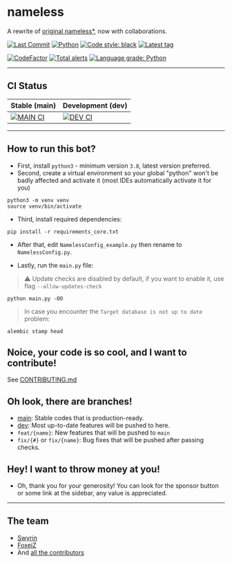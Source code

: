 # nameless

A rewrite of [original nameless*](https://github.com/FoxeiZ/nameless), now with collaborations.

[![Last Commit](https://badgen.net/github/last-commit/nameless-on-discord/nameless/main)]()
[![Python](https://badgen.net/badge/Python/3.8%2B/)](https://python.org)
[![Code style: black](https://img.shields.io/badge/code%20style-black-000000.svg)](https://github.com/psf/black)
[![Latest tag](https://badgen.net/github/tag/nameless-on-discord/nameless?label=Latest%20Stable%20Version)]()

[![CodeFactor](https://www.codefactor.io/repository/github/nameless-on-discord/nameless/badge/main)](https://www.codefactor.io/repository/github/nameless-on-discord/nameless/overview/main)
[![Total alerts](https://img.shields.io/lgtm/alerts/g/Lilia-Workshop/nameless.svg?logo=lgtm&logoWidth=18)](https://lgtm.com/projects/g/nameless-on-discord/nameless/alerts/)
[![Language grade: Python](https://img.shields.io/lgtm/grade/python/g/Lilia-Workshop/nameless.svg?logo=lgtm&logoWidth=18)]()

----------------------------------------

## CI Status

| Stable (main)                                                                                             | Development (dev)                                                                                      |
|-----------------------------------------------------------------------------------------------------------|--------------------------------------------------------------------------------------------------------|
| [![MAIN CI](https://badgen.net/github/checks/nameless-on-discord/nameless/main?label=main&icon=github)]() | [![DEV CI](https://badgen.net/github/checks/nameless-on-discord/nameless/dev?label=dev&icon=github)]() |

----------------------------------------

## How to run this bot?

- First, install `python3` - minimum version `3.8`, latest version preferred.
- Second, create a virtual environment so your global "python" won't be badly affected and activate it (most IDEs
  automatically activate it for you)

```shell
python3 -m venv venv
source venv/bin/activate
```

- Third, install required dependencies:

```shell
pip install -r requirements_core.txt
```

- After that, edit `NamelessConfig_example.py` then rename to `NamelessConfig.py`.

- Lastly, run the `main.py` file:

> :warning: Update checks are disabled by default, if you want to enable it, use flag `--allow-updates-check`

```shell
python main.py -OO
```

> In case you encounter the `Target database is not up to date` problem:

```shell
alembic stamp head
```

## Noice, your code is so cool, and I want to contribute!

See [CONTRIBUTING.md](https://github.com/Lilia-Workshop/nameless/blob/main/CONTRIBUTING.md)

## Oh look, there are branches!

- [main](https://github.com/nameless-on-discord/nameless/tree/main): Stable codes that is production-ready.
- [dev](https://github.com/nameless-on-discord/nameless/tree/dev): Most up-to-date features will be pushed to here.
- `feat/{name}`: New features that will be pushed to `main`
- `fix/{#}` or `fix/{name}`: Bug fixes that will be pushed after passing checks.

## Hey! I want to throw money at you!

- Oh, thank you for your generosity! You can look for the sponsor button or some link at the sidebar, any value is
  appreciated.

----------------------------------------

## The team

- [Swyrin](https://github.com/Swyreee)
- [FoxeiZ](https://github.com/FoxeiZ)
- And [all the contributors](https://github.com/nameless-on-discord/nameless/graphs/contributors)
